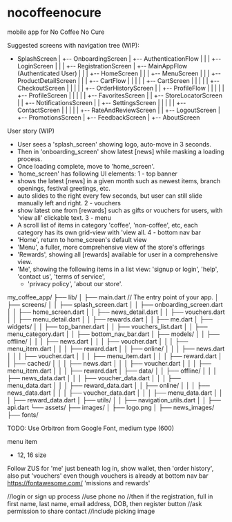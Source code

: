 # nocoffeenocure

mobile app for No Coffee No Cure

Suggested screens with navigation tree (WIP):
- SplashScreen
  |
  +-- OnboardingScreen
  |
  +-- AuthenticationFlow
  |   |
  |   +-- LoginScreen
  |   |
  |   +-- RegistrationScreen
  |
  +-- MainAppFlow (Authenticated User)
  |   |
  |   +-- HomeScreen
  |   |
  |   +-- MenuScreen
  |   |
  |   +-- ProductDetailScreen
  |   |
  |   +-- CartFlow
  |   |   |
  |   |   +-- CartScreen
  |   |   |
  |   |   +-- CheckoutScreen
  |   |   |
  |   |   +-- OrderHistoryScreen
  |
  |   +-- ProfileFlow
  |   |   |
  |   |   +-- ProfileScreen
  |   |   |
  |   |   +-- FavoritesScreen
  |
  |   +-- StoreLocatorScreen
  |
  |   +-- NotificationsScreen
  |
  |   +-- SettingsScreen
  |   |   |
  |   |   +-- ContactScreen
  |   |   |
  |   |   +-- RateAndReviewScreen
  |
  |   +-- LogoutScreen
  |
  +-- PromotionsScreen
  |
  +-- FeedbackScreen
  |
  +-- AboutScreen

User story (WIP)
- User sees a 'splash_screen' showing logo, auto-move in 3 seconds.
- Then in 'onboarding_screen' show latest [news] while masking a loading process. 
- Once loading complete, move to 'home_screen'.
- 'home_screen' has following UI elements:
1 - top banner
- shows the latest [news] in a given month such as newest items, branch openings, festival greetings, etc.
- auto slides to the right every few seconds, but user can still slide manually left and right.
2 - vouchers
- show latest one from [rewards] such as gifts or vouchers for users, with 'view all' clickable text.
3 - menu
- A scroll list of items in category 'coffee', 'non-coffee', etc, each category has its own grid-view with 'view all.
4 - bottom nav bar
- 'Home', return to home_screen's default view
- 'Menu', a fuller, more comprehensive view of the store's offerings
- 'Rewards', showing all [rewards] available for user in a comprehensive view.
- 'Me', showing the following items in a list view: 'signup or login', 'help', 'contact us', 'terms of service',
  - 'privacy policy', 'about our store'.

my_coffee_app/
├── lib/
│   ├── main.dart // The entry point of your app.
│   ├── screens/
│   │   ├── splash_screen.dart 
│   │   ├── onboarding_screen.dart 
│   │   ├── home_screen.dart
│   │   ├── news_detail.dart
│   │   ├── vouchers.dart
│   │   ├── menu_detail.dart
│   │   ├── rewards.dart
│   │   ├── me.dart
│   ├── widgets/
│   │   ├── top_banner.dart
│   │   ├── vouchers_list.dart
│   │   ├── menu_category.dart
│   │   ├── bottom_nav_bar.dart
│   ├── models/
│   │   ├── offline/
│   │   │   ├── news.dart
│   │   │   ├── voucher.dart
│   │   │   ├── menu_item.dart
│   │   │   ├── reward.dart
│   │   ├── online/
│   │   │   ├── news.dart
│   │   │   ├── voucher.dart
│   │   │   ├── menu_item.dart
│   │   │   ├── reward.dart
│   │   ├── cached/
│   │   │   ├── news.dart
│   │   │   ├── voucher.dart
│   │   │   ├── menu_item.dart
│   │   │   ├── reward.dart
│   ├── data/
│   │   ├── offline/
│   │   │   ├── news_data.dart
│   │   │   ├── voucher_data.dart
│   │   │   ├── menu_data.dart
│   │   │   ├── reward_data.dart
│   │   ├── online/
│   │   │   ├── news_data.dart
│   │   │   ├── voucher_data.dart
│   │   │   ├── menu_data.dart
│   │   │   ├── reward_data.dart
│   ├── utils/
│   │   ├── navigation_utils.dart
│   │   ├── api.dart
└── assets/
├── images/
│   ├── logo.png
│   ├── news_images/
├── fonts/




TODO: Use Orbitron from Google Font, medium type (600)


menu item
- 12, 16 size

Follow ZUS for 'me'
just beneath log in, show wallet, then 'order history', also put 'vouchers' even though vouchers is
already at bottom nav bar
https://fontawesome.com/
'missions and rewards'



//login or sign up process
//use phone no
//then if the registration, full in first name, last name, email address, DOB, then register button
//ask permission to share contact
//include picking image
